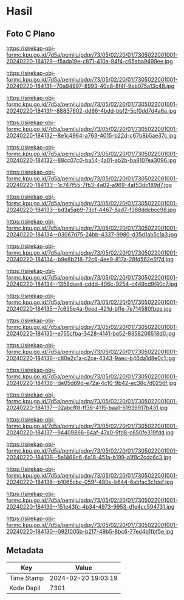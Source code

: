 # Hasil

## Foto C Plano

https://sirekap-obj-formc.kpu.go.id/7d5a/pemilu/pdpr/73/05/02/20/01/7305022001001-20240220-184129--f5ada19e-c871-410a-94f4-c65aba9499ee.jpg

https://sirekap-obj-formc.kpu.go.id/7d5a/pemilu/pdpr/73/05/02/20/01/7305022001001-20240220-184131--70a94997-8993-40c8-8f4f-9eb075a13c48.jpg

https://sirekap-obj-formc.kpu.go.id/7d5a/pemilu/pdpr/73/05/02/20/01/7305022001001-20240220-184131--88837602-dd66-4bdd-bbf2-5cf0dd7d4a6a.jpg

https://sirekap-obj-formc.kpu.go.id/7d5a/pemilu/pdpr/73/05/02/20/01/7305022001001-20240220-184132--8e1c4964-a763-4015-b22d-c67b8b5ae37c.jpg

https://sirekap-obj-formc.kpu.go.id/7d5a/pemilu/pdpr/73/05/02/20/01/7305022001001-20240220-184132--88cc07c0-ba54-4a01-ab2b-ba8107ea3096.jpg

https://sirekap-obj-formc.kpu.go.id/7d5a/pemilu/pdpr/73/05/02/20/01/7305022001001-20240220-184133--1c747f55-7fb3-4a02-a969-4af53dc189d7.jpg

https://sirekap-obj-formc.kpu.go.id/7d5a/pemilu/pdpr/73/05/02/20/01/7305022001001-20240220-184133--bd3a5ab9-73cf-4467-8ad7-f388ddcbcc98.jpg

https://sirekap-obj-formc.kpu.go.id/7d5a/pemilu/pdpr/73/05/02/20/01/7305022001001-20240220-184134--03067d75-24bb-4337-9980-d35d1ab5c1a3.jpg

https://sirekap-obj-formc.kpu.go.id/7d5a/pemilu/pdpr/73/05/02/20/01/7305022001001-20240220-184134--b9e8b218-72c6-4ee9-817a-28fd562e5f7d.jpg

https://sirekap-obj-formc.kpu.go.id/7d5a/pemilu/pdpr/73/05/02/20/01/7305022001001-20240220-184134--1358dee4-cddd-406c-9254-c449cd9f40c7.jpg

https://sirekap-obj-formc.kpu.go.id/7d5a/pemilu/pdpr/73/05/02/20/01/7305022001001-20240220-184135--7c635e4a-9eed-421d-bffe-7e714580fbee.jpg

https://sirekap-obj-formc.kpu.go.id/7d5a/pemilu/pdpr/73/05/02/20/01/7305022001001-20240220-184135--e755cfba-3428-4141-be52-9358206518d0.jpg

https://sirekap-obj-formc.kpu.go.id/7d5a/pemilu/pdpr/73/05/02/20/01/7305022001001-20240220-184136--c80e2c1a-c2ce-4343-9aec-b46da1d8e0c1.jpg

https://sirekap-obj-formc.kpu.go.id/7d5a/pemilu/pdpr/73/05/02/20/01/7305022001001-20240220-184136--de05d89d-e72a-4c10-9b42-ec38c7d0256f.jpg

https://sirekap-obj-formc.kpu.go.id/7d5a/pemilu/pdpr/73/05/02/20/01/7305022001001-20240220-184137--02abcff8-ff36-4115-baa1-61939917b431.jpg

https://sirekap-obj-formc.kpu.go.id/7d5a/pemilu/pdpr/73/05/02/20/01/7305022001001-20240220-184137--94409866-64af-47a0-9fd8-c650fe319fdd.jpg

https://sirekap-obj-formc.kpu.go.id/7d5a/pemilu/pdpr/73/05/02/20/01/7305022001001-20240220-184138--5a1468c6-6a18-451a-b199-a1f8c2cdc6c3.jpg

https://sirekap-obj-formc.kpu.go.id/7d5a/pemilu/pdpr/73/05/02/20/01/7305022001001-20240220-184138--b1065cbc-059f-480e-b644-6abfac3c1def.jpg

https://sirekap-obj-formc.kpu.go.id/7d5a/pemilu/pdpr/73/05/02/20/01/7305022001001-20240220-184139--151e43fc-4b34-4973-9953-d1e4cc594731.jpg

https://sirekap-obj-formc.kpu.go.id/7d5a/pemilu/pdpr/73/05/02/20/01/7305022001001-20240220-184130--092f005b-b2f7-49b5-8bc6-77ed4b1fbf5e.jpg


## Metadata

| Key        | Value               |
| ---------- | ------------------- |
| Time Stamp | 2024-02-20 19:03:19 |
| Kode Dapil | 7301                |



